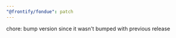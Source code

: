 ```yaml
---
"@frontify/fondue": patch
---
```


chore: bump version since it wasn't bumped with previous release
